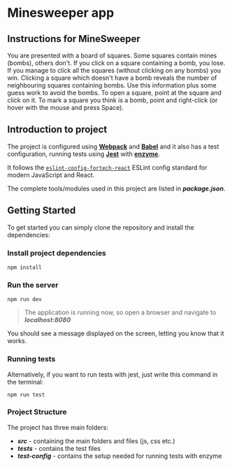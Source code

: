# Minesweeper app

## Instructions for MineSweeper

You are presented with a board of squares. Some squares contain mines (bombs), others don't. If you click on a square containing a bomb, you lose. If you manage to click all the squares (without clicking on any bombs) you win.
Clicking a square which doesn't have a bomb reveals the number of neighbouring squares containing bombs. Use this information plus some guess work to avoid the bombs.
To open a square, point at the square and click on it. To mark a square you think is a bomb, point and right-click (or hover with the mouse and press Space).

## Introduction to project
The project is configured using [**Webpack**](https://webpack.js.org/) and [**Babel**](https://babeljs.io/) and it also has a test configuration, running tests using [**Jest**](https://facebook.github.io/jest/) with [**enzyme**](https://github.com/airbnb/enzyme).

It follows the [`eslint-config-fortech-react`](https://github.com/FortechRomania/eslint-config-fortech-react) ESLint config standard for modern JavaScript and React.

The complete tools/modules used in this project are listed in **_package.json_**.

## Getting Started
To get started you can simply clone the repository and install the dependencies:


### Install project dependencies
```
npm install
```


### Run the server
```
npm run dev
```


> The application is running now, so open a browser and navigate to **_localhost:8080_**

You should see a message displayed on the screen, letting you know that it works.



### Running tests
Alternatively, if you want to run tests with jest, just write this command in the terminal:

```
npm run test
```


### Project Structure
The project has three main folders:
- **_src_** - containing the main folders and files (js, css etc.)
- **_tests_** - contains the test files
- **_test-config_** - contains the setup needed for running tests with enzyme
